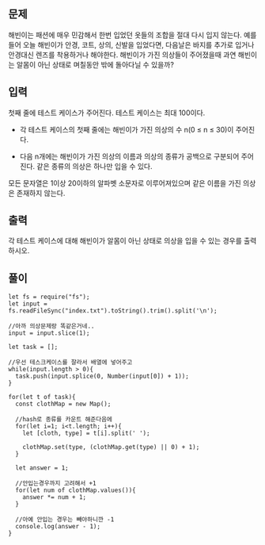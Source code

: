 ## 문제

해빈이는 패션에 매우 민감해서 한번 입었던 옷들의 조합을 절대 다시 입지 않는다. 예를 들어 오늘 해빈이가 안경, 코트, 상의, 신발을 입었다면, 다음날은 바지를 추가로 입거나 안경대신 렌즈를 착용하거나 해야한다. 해빈이가 가진 의상들이 주어졌을때 과연 해빈이는 알몸이 아닌 상태로 며칠동안 밖에 돌아다닐 수 있을까?

## 입력

첫째 줄에 테스트 케이스가 주어진다. 테스트 케이스는 최대 100이다.

- 각 테스트 케이스의 첫째 줄에는 해빈이가 가진 의상의 수 n(0 ≤ n ≤ 30)이 주어진다.

- 다음 n개에는 해빈이가 가진 의상의 이름과 의상의 종류가 공백으로 구분되어 주어진다. 같은 종류의 의상은 하나만 입을 수 있다.

모든 문자열은 1이상 20이하의 알파벳 소문자로 이루어져있으며 같은 이름을 가진 의상은 존재하지 않는다.

## 출력

각 테스트 케이스에 대해 해빈이가 알몸이 아닌 상태로 의상을 입을 수 있는 경우를 출력하시오.

## 풀이

```
let fs = require("fs");
let input = fs.readFileSync("index.txt").toString().trim().split('\n');

//아까 의상문제랑 똑같은거네..
input = input.slice(1);

let task = [];

//우선 테스크케이스를 잘라서 배열에 넣어주고
while(input.length > 0){
  task.push(input.splice(0, Number(input[0]) + 1));
}

for(let t of task){
  const clothMap = new Map();

  //hash로 종류를 카운트 해준다음에
  for(let i=1; i<t.length; i++){
    let [cloth, type] = t[i].split(' ');

    clothMap.set(type, (clothMap.get(type) || 0) + 1);
  }

  let answer = 1;

  //안입는경우까지 고려해서 +1
  for(let num of clothMap.values()){
    answer *= num + 1;
  }

  //아예 안입는 경우는 빼야하니깐 -1
  console.log(answer - 1);
}
```
